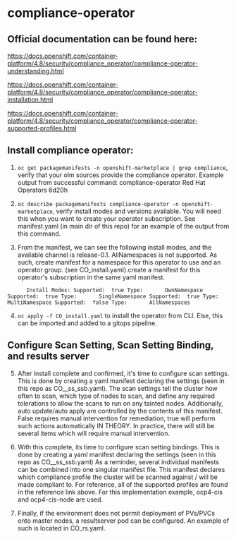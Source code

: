 # compliance-operator

## Official documentation can be found here: 
https://docs.openshift.com/container-platform/4.8/security/compliance_operator/compliance-operator-understanding.html

https://docs.openshift.com/container-platform/4.8/security/compliance_operator/compliance-operator-installation.html

https://docs.openshift.com/container-platform/4.8/security/compliance_operator/compliance-operator-supported-profiles.html


## Install compliance operator:

1. `oc get packagemanifests -n openshift-marketplace | grep compliance`, verify that your olm sources provide the compliance operator.  Example output from successful command:
compliance-operator                                  Red Hat Operators     6d20h

2. `oc describe packagemanifests compliance-operator -n openshift-marketplace`, verify install modes and versions available.  You will need this when you want to create your operator subscription. See manifest.yaml (in main dir of this repo) for an example of the output from this command.  

3.  From the manifest, we can see the following install modes, and the available channel is release-0.1.  AllNamespaces is not supported.  As such, create manifest for a namespace for this operator to use and an operator group. (see CO_install.yaml).create a manifest for this operator's subscription in the same yaml manifest.

`      Install Modes:
        Supported:  true
        Type:       OwnNamespace
        Supported:  true
        Type:       SingleNamespace
        Supported:  true
        Type:       MultiNamespace
        Supported:  false
        Type:       AllNamespaces`

4.  `oc apply -f CO_install.yaml` to install the operator from CLI.  Else, this can be imported and added to a gitops pipeline.

## Configure Scan Setting, Scan Setting Binding, and results server

5.  After install complete and confirmed, it's time to configure scan settings.  This is done by creating a yaml manifest declaring the settings (seen in this repo as CO__ss_ssb.yaml). The scan settings tell the cluster how often to scan, which type of nodes to scan, and define any required tolerations to allow the scans to run on any tainted nodes.  Additionally, auto update/auto apply are controlled by the contents of this manifest.  False requires manual intervention for remediation, true will perform such actions automatically IN THEORY.  In practice, there will still be several items which will require manual intervention.

6.  With this complete, its time to configure scan setting bindings.  This is done by creating a yaml manifest declaring the settings (seen in this repo as CO__ss_ssb.yaml) As a reminder, several individual manifests can be combined into one singular manifest file.  This manifest declares which compliance profile the cluster will be scanned against / will be made compliant to.  For reference, all of the supported profiles are found in the reference link above.  For this implementation example, ocp4-cis and ocp4-cis-node are used.

7.  Finally, if the environment does not permit deployment of PVs/PVCs onto master nodes, a resultserver pod can be configured.  An example of such is located in CO_rs.yaml.

